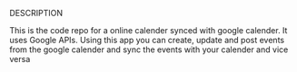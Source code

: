 DESCRIPTION

This is the code repo for a online calender synced with google calender. It uses Google APIs.
Using this app you can create, update and post events from the google calender
and sync the events with your calender and vice versa
